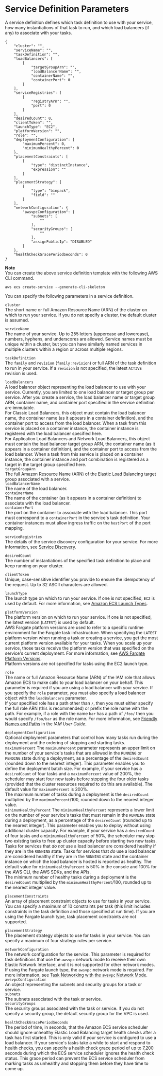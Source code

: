 # Service Definition Parameters<a name="service_definition_parameters"></a>

A service definition defines which task definition to use with your service, how many instantiations of that task to run, and which load balancers \(if any\) to associate with your tasks\.

```
{
    "cluster": "",
    "serviceName": "",
    "taskDefinition": "",
    "loadBalancers": [
        {
            "targetGroupArn": "",
            "loadBalancerName": "",
            "containerName": "",
            "containerPort": 0
        }
    ],
    "serviceRegistries": [
        {
            "registryArn": "",
            "port": 0
        }
    ],
    "desiredCount": 0,
    "clientToken": "",
    "launchType": "EC2",
    "platformVersion": "",
    "role": "",
    "deploymentConfiguration": {
        "maximumPercent": 0,
        "minimumHealthyPercent": 0
    },
    "placementConstraints": [
        {
            "type": "distinctInstance",
            "expression": ""
        }
    ],
    "placementStrategy": [
        {
            "type": "binpack",
            "field": ""
        }
    ],
    "networkConfiguration": {
        "awsvpcConfiguration": {
            "subnets": [
                ""
            ],
            "securityGroups": [
                ""
            ],
            "assignPublicIp": "DISABLED"
        }
    },
    "healthCheckGracePeriodSeconds": 0
}
```

**Note**  
You can create the above service definition template with the following AWS CLI command\.  

```
aws ecs create-service --generate-cli-skeleton
```

You can specify the following parameters in a service definition\.

`cluster`  
The short name or full Amazon Resource Name \(ARN\) of the cluster on which to run your service\. If you do not specify a cluster, the default cluster is assumed\.

`serviceName`  
The name of your service\. Up to 255 letters \(uppercase and lowercase\), numbers, hyphens, and underscores are allowed\. Service names must be unique within a cluster, but you can have similarly named services in multiple clusters within a region or across multiple regions\.

`taskDefinition`  
The `family` and `revision` \(`family:revision`\) or full ARN of the task definition to run in your service\. If a `revision` is not specified, the latest `ACTIVE` revision is used\.

`loadBalancers`  
A load balancer object representing the load balancer to use with your service\. Currently, you are limited to one load balancer or target group per service\. After you create a service, the load balancer name or target group ARN, container name, and container port specified in the service definition are immutable\.  
For Classic Load Balancers, this object must contain the load balancer name, the container name \(as it appears in a container definition\), and the container port to access from the load balancer\. When a task from this service is placed on a container instance, the container instance is registered with the load balancer specified here\.  
For Application Load Balancers and Network Load Balancers, this object must contain the load balancer target group ARN, the container name \(as it appears in a container definition\), and the container port to access from the load balancer\. When a task from this service is placed on a container instance, the container instance and port combination is registered as a target in the target group specified here\.    
`targetGroupArn`  
The full Amazon Resource Name \(ARN\) of the Elastic Load Balancing target group associated with a service\.  
`loadBalancerName`  
The name of the load balancer\.  
`containerName`  
The name of the container \(as it appears in a container definition\) to associate with the load balancer\.  
`containerPort`  
The port on the container to associate with the load balancer\. This port must correspond to a `containerPort` in the service's task definition\. Your container instances must allow ingress traffic on the `hostPort` of the port mapping\.

`serviceRegistries`  
The details of the service discovery configuration for your service\. For more information, see [Service Discovery](service-discovery.md)\.

`desiredCount`  
The number of instantiations of the specified task definition to place and keep running on your cluster\.

`clientToken`  
Unique, case\-sensitive identifier you provide to ensure the idempotency of the request\. Up to 32 ASCII characters are allowed\.

`launchType`  
The launch type on which to run your service\. If one is not specified, `EC2` is used by default\. For more information, see [Amazon ECS Launch Types](launch_types.md)\. 

`platformVersion`  
The platform version on which to run your service\. If one is not specified, the latest version \(`LATEST`\) is used by default\.  
AWS Fargate platform versions are used to refer to a specific runtime environment for the Fargate task infrastructure\. When specifying the `LATEST` platform version when running a task or creating a service, you get the most current platform version available for your tasks\. When you scale up your service, those tasks receive the platform version that was specified on the service's current deployment\. For more information, see [AWS Fargate Platform Versions](platform_versions.md)\.  
Platform versions are not specified for tasks using the EC2 launch type\.

`role`  
The name or full Amazon Resource Name \(ARN\) of the IAM role that allows Amazon ECS to make calls to your load balancer on your behalf\. This parameter is required if you are using a load balancer with your service\. If you specify the `role` parameter, you must also specify a load balancer object with the `loadBalancers` parameter\.  
If your specified role has a path other than `/`, then you must either specify the full role ARN \(this is recommended\) or prefix the role name with the path\. For example, if a role with the name `bar` has a path of `/foo/` then you would specify `/foo/bar` as the role name\. For more information, see [Friendly Names and Paths](http://docs.aws.amazon.com/IAM/latest/UserGuide/reference_identifiers.html#identifiers-friendly-names) in the *IAM User Guide*\.

`deploymentConfiguration`  
Optional deployment parameters that control how many tasks run during the deployment and the ordering of stopping and starting tasks\.    
`maximumPercent`  <a name="maximumPercent"></a>
The `maximumPercent` parameter represents an upper limit on the number of your service's tasks that are allowed in the `RUNNING` or `PENDING` state during a deployment, as a percentage of the `desiredCount` \(rounded down to the nearest integer\)\. This parameter enables you to define the deployment batch size\. For example, if your service has a `desiredCount` of four tasks and a `maximumPercent` value of 200%, the scheduler may start four new tasks before stopping the four older tasks \(provided that the cluster resources required to do this are available\)\. The default value for `maximumPercent` is 200%\.  
The maximum number of tasks during a deployment is the `desiredCount` multiplied by the `maximumPercent`/100, rounded down to the nearest integer value\.  
`minimumHealthyPercent`  <a name="minimumHealthyPercent"></a>
The `minimumHealthyPercent` represents a lower limit on the number of your service's tasks that must remain in the `RUNNING` state during a deployment, as a percentage of the `desiredCount` \(rounded up to the nearest integer\)\. This parameter enables you to deploy without using additional cluster capacity\. For example, if your service has a `desiredCount` of four tasks and a `minimumHealthyPercent` of 50%, the scheduler may stop two existing tasks to free up cluster capacity before starting two new tasks\. Tasks for services that *do not* use a load balancer are considered healthy if they are in the `RUNNING` state\. Tasks for services that *do* use a load balancer are considered healthy if they are in the `RUNNING` state and the container instance on which the load balancer is hosted is reported as healthy\. The default value for `minimumHealthyPercent` is 50% in the console and 100% for the AWS CLI, the AWS SDKs, and the APIs\.  
The minimum number of healthy tasks during a deployment is the `desiredCount` multiplied by the `minimumHealthyPercent`/100, rounded up to the nearest integer value\.

`placementConstraints`  
An array of placement constraint objects to use for tasks in your service\. You can specify a maximum of 10 constraints per task \(this limit includes constraints in the task definition and those specified at run time\)\. If you are using the Fargate launch type, task placement constraints are not supported\.

`placementStrategy`  
The placement strategy objects to use for tasks in your service\. You can specify a maximum of four strategy rules per service\. 

`networkConfiguration`  
The network configuration for the service\. This parameter is required for task definitions that use the `awsvpc` network mode to receive their own Elastic Network Interface, and it is not supported for other network modes\. If using the Fargate launch type, the `awsvpc` network mode is required\. For more information, see [Task Networking with the `awsvpc` Network Mode](task-networking.md)\.    
`awsvpcConfiguration`  
An object representing the subnets and security groups for a task or service\.    
`subnets`  
The subnets associated with the task or service\.  
`securityGroups`  
The security groups associated with the task or service\. If you do not specify a security group, the default security group for the VPC is used\.

`healthCheckGracePeriodSeconds`  
The period of time, in seconds, that the Amazon ECS service scheduler should ignore unhealthy Elastic Load Balancing target health checks after a task has first started\. This is only valid if your service is configured to use a load balancer\. If your service's tasks take a while to start and respond to health checks, you can specify a health check grace period of up to 7,200 seconds during which the ECS service scheduler ignores the health check status\. This grace period can prevent the ECS service scheduler from marking tasks as unhealthy and stopping them before they have time to come up\.